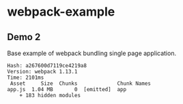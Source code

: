 # webpack-example

## Demo 2
Base example of webpack bundling single page application.
```
Hash: a267600d7119ce4219a8
Version: webpack 1.13.1
Time: 2101ms
 Asset     Size  Chunks             Chunk Names
app.js  1.04 MB       0  [emitted]  app
    + 183 hidden modules

```
